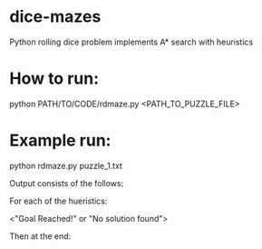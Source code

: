 # dice-mazes
Python rolling dice problem implements A* search with heuristics


# How to run:

python PATH/TO/CODE/rdmaze.py <PATH_TO_PUZZLE_FILE>


# Example run:

python rdmaze.py puzzle_1.txt

Output consists of the follows:

<CURRENT MAZE>

For each of the hueristics:

<HUERISTIC NAME>

<LIST OF PREVIOUS STATES AND MOVES TAKEN>

<PRINTED RESULTS WITH NUMBER OF NODES GENERATED AND VISITED>

<LIST OF POSITIONS AND MOVES FOR SOLUTION FOUND>

<"Goal Reached!" or "No solution found">

Then at the end:

<CURRENT MAZE>

<TABLE OF RESULTS FROM HEURISTICS>

